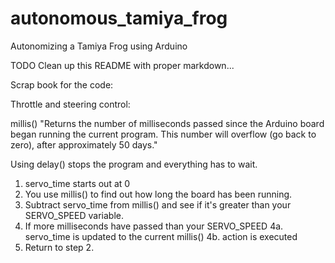 # autonomous_tamiya_frog
Autonomizing a Tamiya Frog using Arduino



TODO Clean up this README with proper markdown...

Scrap book for the code:

Throttle and steering control:

  millis()
  "Returns the number of milliseconds passed since the Arduino board
  began running the current program. This number will overflow (go
  back to zero), after approximately 50 days."

  Using delay() stops the program and everything has to wait.

  1. servo_time starts out at 0
  2. You use millis() to find out how long the board has been running.
  3. Subtract servo_time from millis() and see if it's greater than your
    SERVO_SPEED variable.
  4. If more milliseconds have passed than your SERVO_SPEED
    4a. servo_time is updated to the current millis()
    4b. action is executed
  5. Return to step 2.
